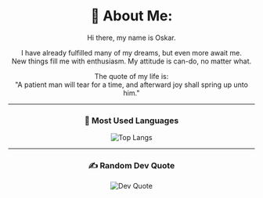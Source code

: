 <div align="center">
<h1>💫 About Me:</h1>
  
Hi there, my name is Oskar.  

I have already fulfilled many of my dreams, but even more await me.  
New things fill me with enthusiasm. My attitude is can-do, no matter what.  

The quote of my life is:  
"A patient man will tear for a time, and afterward joy shall spring up unto him."

---

### 🚀 Most Used Languages
![Top Langs](https://github-readme-stats.vercel.app/api/top-langs/?username=Tier1Coder&langs_count=8&layout=compact&theme=gruvbox)

---

### ✍️ Random Dev Quote  
![Dev Quote](https://quotes-github-readme.vercel.app/api?type=horizontal&theme=tokyonight)


</div>
